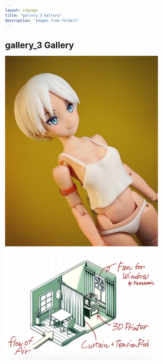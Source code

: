 ```yaml
---
layout: subpage
title: "gallery_3 Gallery"
description: "Images from folder1"
---
```


# gallery_3 Gallery

![1a51dee1-3eb0-4693-8b92-4b6f5c11df8f_base_resized](gallery_3/1a51dee1-3eb0-4693-8b92-4b6f5c11df8f_base_resized.jpg)
![IMG_2698](gallery_3/IMG_2698.jpeg)
